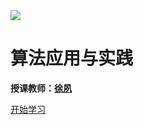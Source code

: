 





<img src="https://www.ncut.edu.cn/images/logo-dh.png"  />

# 算法应用与实践

**授课教师：[徐夙](https://hughxusu.github.io/lesson-index/#/c-teacher)** 

[开始学习](README)

